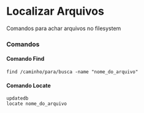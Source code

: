 # Localizar Arquivos
Comandos para achar arquivos no filesystem
### Comandos
#### Comando Find
```shellscript
find /caminho/para/busca -name "nome_do_arquivo"
```

#### Comando Locate
```shellscript
updatedb
locate nome_do_arquivo
```

